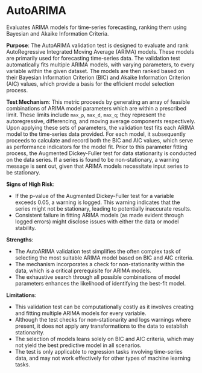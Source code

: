 # AutoARIMA

Evaluates ARIMA models for time-series forecasting, ranking them using Bayesian and Akaike Information Criteria.

**Purpose**: The AutoARIMA validation test is designed to evaluate and rank AutoRegressive Integrated Moving
Average (ARIMA) models. These models are primarily used for forecasting time-series data. The validation test
automatically fits multiple ARIMA models, with varying parameters, to every variable within the given dataset. The
models are then ranked based on their Bayesian Information Criterion (BIC) and Akaike Information Criterion (AIC)
values, which provide a basis for the efficient model selection process.

**Test Mechanism**:
This metric proceeds by generating an array of feasible combinations of ARIMA model parameters which are within a
prescribed limit. These limits include `max_p`, `max_d`, `max_q`; they represent the autoregressive, differencing,
and moving average components respectively. Upon applying these sets of parameters, the validation test fits each
ARIMA model to the time-series data provided. For each model, it subsequently proceeds to calculate and record both
the BIC and AIC values, which serve as performance indicators for the model fit. Prior to this parameter fitting
process, the Augmented Dickey-Fuller test for data stationarity is conducted on the data series. If a series is
found to be non-stationary, a warning message is sent out, given that ARIMA models necessitate input series to be
stationary.

**Signs of High Risk**:
* If the p-value of the Augmented Dickey-Fuller test for a variable exceeds 0.05, a warning is logged. This warning
indicates that the series might not be stationary, leading to potentially inaccurate results.
* Consistent failure in fitting ARIMA models (as made evident through logged errors) might disclose issues with
either the data or model stability.

**Strengths**:
* The AutoARIMA validation test simplifies the often complex task of selecting the most suitable ARIMA model based
on BIC and AIC criteria.
* The mechanism incorporates a check for non-stationarity within the data, which is a critical prerequisite for
ARIMA models.
* The exhaustive search through all possible combinations of model parameters enhances the likelihood of
identifying the best-fit model.

**Limitations**:
* This validation test can be computationally costly as it involves creating and fitting multiple ARIMA models for
every variable.
* Although the test checks for non-stationarity and logs warnings where present, it does not apply any
transformations to the data to establish stationarity.
* The selection of models leans solely on BIC and AIC criteria, which may not yield the best predictive model in
all scenarios.
* The test is only applicable to regression tasks involving time-series data, and may not work effectively for
other types of machine learning tasks.